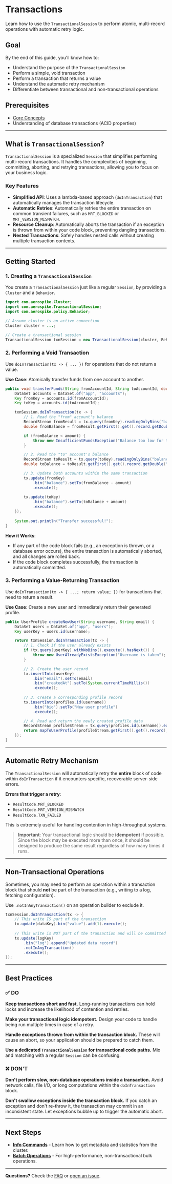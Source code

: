 # Transactions

Learn how to use the `TransactionalSession` to perform atomic, multi-record operations with automatic retry logic.

## Goal

By the end of this guide, you'll know how to:
- Understand the purpose of the `TransactionalSession`
- Perform a simple, void transaction
- Perform a transaction that returns a value
- Understand the automatic retry mechanism
- Differentiate between transactional and non-transactional operations

## Prerequisites

- [Core Concepts](../../concepts/README.md)
- Understanding of database transactions (ACID properties)

---

## What is `TransactionalSession`?

`TransactionalSession` is a specialized `Session` that simplifies performing multi-record transactions. It handles the complexities of beginning, committing, aborting, and retrying transactions, allowing you to focus on your business logic.

### Key Features

- **Simplified API**: Uses a lambda-based approach (`doInTransaction`) that automatically manages the transaction lifecycle.
- **Automatic Retries**: Automatically retries the entire transaction on common transient failures, such as `MRT_BLOCKED` or `MRT_VERSION_MISMATCH`.
- **Resource Cleanup**: Automatically aborts the transaction if an exception is thrown from within your code block, preventing dangling transactions.
- **Nested Transactions**: Safely handles nested calls without creating multiple transaction contexts.

---

## Getting Started

### 1. Creating a `TransactionalSession`

You create a `TransactionalSession` just like a regular `Session`, by providing a `Cluster` and a `Behavior`.

```java
import com.aerospike.Cluster;
import com.aerospike.TransactionalSession;
import com.aerospike.policy.Behavior;

// Assume cluster is an active connection
Cluster cluster = ...;

// Create a transactional session
TransactionalSession txnSession = new TransactionalSession(cluster, Behavior.DEFAULT);
```

### 2. Performing a Void Transaction

Use `doInTransaction(tx -> { ... })` for operations that do not return a value.

**Use Case**: Atomically transfer funds from one account to another.

```java
public void transferFunds(String fromAccountId, String toAccountId, double amount) {
    DataSet accounts = DataSet.of("app", "accounts");
    Key fromKey = accounts.id(fromAccountId);
    Key toKey = accounts.id(toAccountId);

    txnSession.doInTransaction(tx -> {
        // 1. Read the "from" account's balance
        RecordStream fromResult = tx.query(fromKey).readingOnlyBins("balance").execute();
        double fromBalance = fromResult.getFirst().get().record.getDouble("balance");

        if (fromBalance < amount) {
            throw new InsufficientFundsException("Balance too low for transfer");
        }

        // 2. Read the "to" account's balance
        RecordStream toResult = tx.query(toKey).readingOnlyBins("balance").execute();
        double toBalance = toResult.getFirst().get().record.getDouble("balance");

        // 3. Update both accounts within the same transaction
        tx.update(fromKey)
            .bin("balance").setTo(fromBalance - amount)
            .execute();
            
        tx.update(toKey)
            .bin("balance").setTo(toBalance + amount)
            .execute();
    });
    
    System.out.println("Transfer successful!");
}
```

**How it Works**:
- If any part of the code block fails (e.g., an exception is thrown, or a database error occurs), the entire transaction is automatically aborted, and all changes are rolled back.
- If the code block completes successfully, the transaction is automatically committed.

### 3. Performing a Value-Returning Transaction

Use `doInTransaction(tx -> { ...; return value; })` for transactions that need to return a result.

**Use Case**: Create a new user and immediately return their generated profile.

```java
public UserProfile createNewUser(String username, String email) {
    DataSet users = DataSet.of("app", "users");
    Key userKey = users.id(username);

    return txnSession.doInTransaction(tx -> {
        // 1. Check if the user already exists
        if (tx.query(userKey).withNoBins().execute().hasNext()) {
            throw new UserAlreadyExistsException("Username is taken");
        }

        // 2. Create the user record
        tx.insertInto(userKey)
            .bin("email").setTo(email)
            .bin("createdAt").setTo(System.currentTimeMillis())
            .execute();
            
        // 3. Create a corresponding profile record
        tx.insertInto(profiles.id(username))
            .bin("bio").setTo("New user profile")
            .execute();

        // 4. Read and return the newly created profile data
        RecordStream profileStream = tx.query(profiles.id(username)).execute();
        return mapToUserProfile(profileStream.getFirst().get().record);
    });
}
```

---

## Automatic Retry Mechanism

The `TransactionalSession` will automatically retry the **entire** block of code within `doInTransaction` if it encounters specific, recoverable server-side errors.

**Errors that trigger a retry**:
- `ResultCode.MRT_BLOCKED`
- `ResultCode.MRT_VERSION_MISMATCH`
- `ResultCode.TXN_FAILED`

This is extremely useful for handling contention in high-throughput systems.

> **Important**: Your transactional logic should be **idempotent** if possible. Since the block may be executed more than once, it should be designed to produce the same result regardless of how many times it runs.

---

## Non-Transactional Operations

Sometimes, you may need to perform an operation within a transaction block that should **not** be part of the transaction (e.g., writing to a log, fetching configuration).

Use `.notInAnyTransaction()` on an operation builder to exclude it.

```java
txnSession.doInTransaction(tx -> {
    // This write IS part of the transaction
    tx.update(dataKey).bin("value").add(1).execute();
    
    // This write is NOT part of the transaction and will be committed immediately
    tx.update(logKey)
        .bin("log").append("Updated data record")
        .notInAnyTransaction()
        .execute();
});
```

---

## Best Practices

### ✅ DO

**Keep transactions short and fast.**
Long-running transactions can hold locks and increase the likelihood of contention and retries.

**Make your transactional logic idempotent.**
Design your code to handle being run multiple times in case of a retry.

**Handle exceptions thrown from within the transaction block.**
These will cause an abort, so your application should be prepared to catch them.

**Use a dedicated `TransactionalSession` for transactional code paths.**
Mix and matching with a regular `Session` can be confusing.

### ❌ DON'T

**Don't perform slow, non-database operations inside a transaction.**
Avoid network calls, file I/O, or long computations within the `doInTransaction` block.

**Don't swallow exceptions inside the transaction block.**
If you catch an exception and don't re-throw it, the transaction may commit in an inconsistent state. Let exceptions bubble up to trigger the automatic abort.

---

## Next Steps

- **[Info Commands](./info-commands.md)** - Learn how to get metadata and statistics from the cluster.
- **[Batch Operations](../performance/batch-operations.md)** - For high-performance, non-transactional bulk operations.

---

**Questions?** Check the [FAQ](../../troubleshooting/faq.md) or [open an issue](https://github.com/aerospike/aerospike-fluent-client-java/issues).
